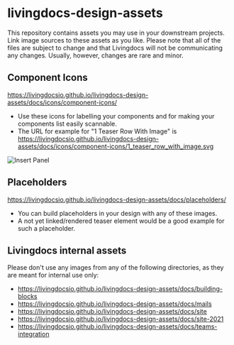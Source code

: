 # livingdocs-design-assets
This repository contains assets you may use in your downstream projects.
Link image sources to these assets as you like.
Please note that all of the files are subject to change and that Livingdocs will not be communicating any changes. Usually, however, changes are rare and minor.

## Component Icons
https://livingdocsio.github.io/livingdocs-design-assets/docs/icons/component-icons/
- Use these icons for labelling your components and for making your components list easily scannable.
- The URL for example for "1 Teaser Row With Image" is https://livingdocsio.github.io/livingdocs-design-assets/docs/icons/component-icons/1_teaser_row_with_image.svg 

![Insert Panel](https://github.com/user-attachments/assets/a4e32e71-dee7-4233-ac59-50f6b2c50958)

## Placeholders
https://livingdocsio.github.io/livingdocs-design-assets/docs/placeholders/
- You can build placeholders in your design with any of these images.
- A not yet linked/rendered teaser element would be a good example for such a placeholder.

## Livingdocs internal assets
Please don't use any images from any of the following directories, as they are meant for internal use only:
- https://livingdocsio.github.io/livingdocs-design-assets/docs/building-blocks
- https://livingdocsio.github.io/livingdocs-design-assets/docs/mails
- https://livingdocsio.github.io/livingdocs-design-assets/docs/site
- https://livingdocsio.github.io/livingdocs-design-assets/docs/site-2021
- https://livingdocsio.github.io/livingdocs-design-assets/docs/teams-integration
